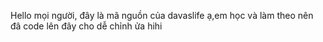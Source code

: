 Hello mọi người, đây là mã nguồn
của
 davaslife ạ,em học và làm
 theo nên đâ 
code lên
 đây
 cho dễ chỉnh
ửa
 hihi

